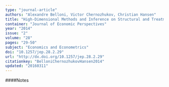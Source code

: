 ```yaml
---
type: "journal-article"
authors: "Alexandre Belloni, Victor Chernozhukov, Christian Hansen"
title: "High-Dimensional Methods and Inference on Structural and Treatment Effects †"
container: "Journal of Economic Perspectives"
year: "2014"
issue: "2"
volume: "28"
pages: "29-50"
subject: "Economics and Econometrics"
doi: "10.1257/jep.28.2.29"
url: "http://dx.doi.org/10.1257/jep.28.2.29"
citationkey: "BelloniChernozhukovHansen2014"
updated: "20160311"
---
```


####Notes
